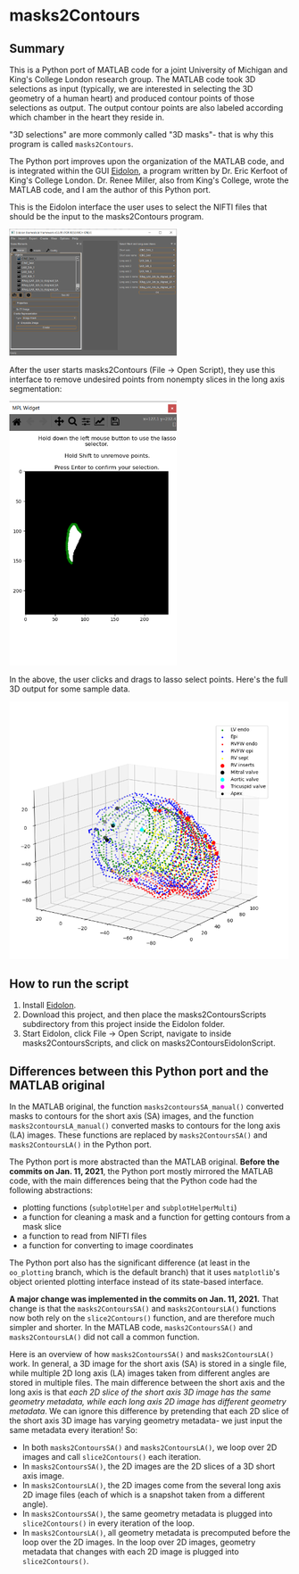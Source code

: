 # masks2Contours

## Summary

This is a Python port of MATLAB code for a joint University of Michigan and King's College London research group. The MATLAB code took 3D selections as input (typically, we are interested in selecting the 3D geometry of a human heart) and produced contour points of those selections as output. The output contour points are also labeled according which chamber in the heart they reside in. 

"3D selections" are more commonly called "3D masks"- that is why this program is called `masks2Contours`.

The Python port improves upon the organization of the MATLAB code, and is integrated within the GUI [Eidolon](https://github.com/ericspod/Eidolon), a program written by Dr. Eric Kerfoot of King's College London. Dr. Renee Miller, also from King's College, wrote the MATLAB code, and I am the author of this Python port.

This is the Eidolon interface the user uses to select the NIFTI files that should be the input to the masks2Contours program.

<img src = "images/fileSelect.PNG" width = 300>

After the user starts masks2Contours (File -> Open Script), they use this interface to remove undesired points from nonempty slices in the long axis segmentation:

<img src = "images/lassoSelector.PNG" width = 300>

In the above, the user clicks and drags to lasso select points. Here's the full 3D output for some sample data.

<img src = "images/output.PNG" width = 500>

## How to run the script

1. Install [Eidolon](https://github.com/ericspod/Eidolon).
2. Download this project, and then place the masks2ContoursScripts subdirectory from this project inside the Eidolon folder.
3. Start Eidolon, click File -> Open Script, navigate to inside masks2ContoursScripts, and click on masks2ContoursEidolonScript.

## Differences between this Python port and the MATLAB original 

In the MATLAB original, the function `masks2contoursSA_manual()` converted masks to contours for the short axis (SA) images, and the function `masks2contoursLA_manual()` converted masks to contours for the long axis (LA) images. These functions are replaced by `masks2ContoursSA()` and `masks2ContoursLA()` in the Python port.

The Python port is more abstracted than the MATLAB original. **Before the commits on Jan. 11, 2021**, the Python port mostly mirrored the MATLAB code, with the main differences being that the Python code had the following abstractions:
- plotting functions (`subplotHelper` and `subplotHelperMulti`)
- a function for cleaning a mask and a function for getting contours from a mask slice
- a function to read from NIFTI files
- a function for converting to image coordinates

The Python port also has the significant difference (at least in the `oo_plotting` branch, which is the default branch) that it uses `matplotlib`'s object oriented plotting interface instead of its state-based interface.

**A major change was implemented in the commits on Jan. 11, 2021.** That change is that the `masks2ContoursSA()` and `masks2ContoursLA()` functions now both rely on the `slice2Contours()` function, and are therefore much simpler and shorter. In the MATLAB code, `masks2ContoursSA()` and `masks2ContoursLA()` did not call a common function.

Here is an overview of how `masks2ContoursSA()` and `masks2ContoursLA()` work. In general, a 3D image for the short axis (SA) is stored in a single file, while multiple 2D long axis (LA) images taken from different angles are stored in multiple files. The main difference between the short axis and the long axis is that *each 2D slice of the short axis 3D image has the same geometry metadata, while each long axis 2D image has different geometry metadata*. We can ignore this difference by pretending that each 2D slice of the short axis 3D image has varying geometry metadata- we just input the same metadata every iteration! So:

- In both `masks2ContoursSA()` and `masks2ContoursLA()`, we loop over 2D images and call `slice2Contours()` each iteration. 
- In `masks2ContoursSA()`, the 2D images are the 2D slices of a 3D short axis image.
- In `masks2ContoursLA()`, the 2D images come from the several long axis 2D image files (each of which is a snapshot taken from a different angle).
- In `masks2ContoursSA()`, the same geometry metadata is plugged into `slice2Contours()` in every iteration of the loop.
- In `masks2ContoursLA()`, all geometry metadata is precomputed before the loop over the 2D images. In the loop over 2D images, geometry metadata that changes with each 2D image is plugged into `slice2Contours()`.
